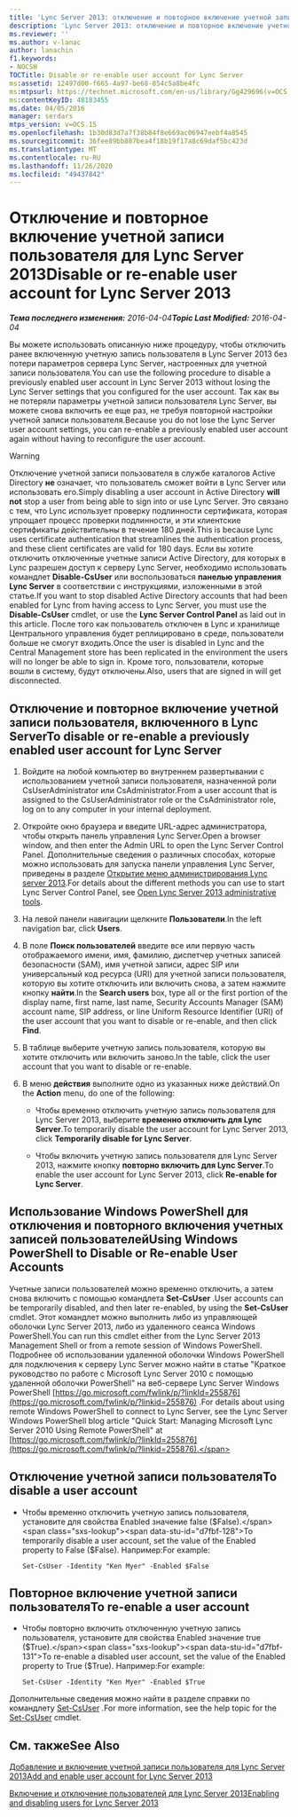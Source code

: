 ```yaml
---
title: 'Lync Server 2013: отключение и повторное включение учетной записи пользователя Lync Server'
description: 'Lync Server 2013: отключение и повторное включение учетной записи пользователя Lync Server.'
ms.reviewer: ''
ms.author: v-lanac
author: lanachin
f1.keywords:
- NOCSH
TOCTitle: Disable or re-enable user account for Lync Server
ms:assetid: 12497d00-f665-4a97-be68-854c5a8be4fc
ms:mtpsurl: https://technet.microsoft.com/en-us/library/Gg429696(v=OCS.15)
ms:contentKeyID: 48183455
ms.date: 04/05/2016
manager: serdars
mtps_version: v=OCS.15
ms.openlocfilehash: 1b30d83d7a7f38b84f8e669ac06947eebf4a8545
ms.sourcegitcommit: 36fee89bb887bea4f18b19f17a8c69daf5bc423d
ms.translationtype: MT
ms.contentlocale: ru-RU
ms.lasthandoff: 11/26/2020
ms.locfileid: "49437842"
---
```

# <a name="disable-or-re-enable-user-account-for-lync-server-2013"></a><span data-ttu-id="d7fbf-103">Отключение и повторное включение учетной записи пользователя для Lync Server 2013</span><span class="sxs-lookup"><span data-stu-id="d7fbf-103">Disable or re-enable user account for Lync Server 2013</span></span>

<div data-xmlns="http://www.w3.org/1999/xhtml">

<div class="topic" data-xmlns="http://www.w3.org/1999/xhtml" data-msxsl="urn:schemas-microsoft-com:xslt" data-cs="https://msdn.microsoft.com/">

<div data-asp="https://msdn2.microsoft.com/asp">



</div>

<div id="mainSection">

<div id="mainBody"><span data-ttu-id="d7fbf-104">

<span> </span></span><span class="sxs-lookup"><span data-stu-id="d7fbf-104">

<span> </span></span></span>

<span data-ttu-id="d7fbf-105">_**Тема последнего изменения:** 2016-04-04_</span><span class="sxs-lookup"><span data-stu-id="d7fbf-105">_**Topic Last Modified:** 2016-04-04_</span></span>

<span data-ttu-id="d7fbf-106">Вы можете использовать описанную ниже процедуру, чтобы отключить ранее включенную учетную запись пользователя в Lync Server 2013 без потери параметров сервера Lync Server, настроенных для учетной записи пользователя.</span><span class="sxs-lookup"><span data-stu-id="d7fbf-106">You can use the following procedure to disable a previously enabled user account in Lync Server 2013 without losing the Lync Server settings that you configured for the user account.</span></span> <span data-ttu-id="d7fbf-107">Так как вы не потеряли параметры учетной записи пользователя Lync Server, вы можете снова включить ее еще раз, не требуя повторной настройки учетной записи пользователя.</span><span class="sxs-lookup"><span data-stu-id="d7fbf-107">Because you do not lose the Lync Server user account settings, you can re-enable a previously enabled user account again without having to reconfigure the user account.</span></span>

<div>


> [!WARNING]  
> <span data-ttu-id="d7fbf-108">Отключение учетной записи пользователя в службе каталогов Active Directory <STRONG>не</STRONG> означает, что пользователь сможет войти в Lync Server или использовать его.</span><span class="sxs-lookup"><span data-stu-id="d7fbf-108">Simply disabling a user account in Active Directory <STRONG>will not</STRONG> stop a user from being able to sign into or use Lync Server.</span></span> <span data-ttu-id="d7fbf-109">Это связано с тем, что Lync использует проверку подлинности сертификата, которая упрощает процесс проверки подлинности, и эти клиентские сертификаты действительны в течение 180 дней.</span><span class="sxs-lookup"><span data-stu-id="d7fbf-109">This is because Lync uses certificate authentication that streamlines the authentication process, and these client certificates are valid for 180 days.</span></span> <span data-ttu-id="d7fbf-110">Если вы хотите отключить отключенные учетные записи Active Directory, для которых в Lync разрешен доступ к серверу Lync Server, необходимо использовать командлет <STRONG>Disable-CsUser</STRONG> или воспользоваться <STRONG>панелью управления Lync Server</STRONG> в соответствии с инструкциями, изложенными в этой статье.</span><span class="sxs-lookup"><span data-stu-id="d7fbf-110">If you want to stop disabled Active Directory accounts that had been enabled for Lync from having access to Lync Server, you must use the <STRONG>Disable-CsUser</STRONG> cmdlet, or use the <STRONG>Lync Server Control Panel</STRONG> as laid out in this article.</span></span> <span data-ttu-id="d7fbf-111">После того как пользователь отключен в Lync и хранилище Центрального управления будет реплицировано в среде, пользователи больше не смогут входить.</span><span class="sxs-lookup"><span data-stu-id="d7fbf-111">Once the user is disabled in Lync and the Central Management store has been replicated in the environment the users will no longer be able to sign in.</span></span> <span data-ttu-id="d7fbf-112">Кроме того, пользователи, которые вошли в систему, будут отключены.</span><span class="sxs-lookup"><span data-stu-id="d7fbf-112">Also, users that are signed in will get disconnected.</span></span>



</div>

<div>

## <a name="to-disable-or-re-enable-a-previously-enabled-user-account-for-lync-server"></a><span data-ttu-id="d7fbf-113">Отключение и повторное включение учетной записи пользователя, включенного в Lync Server</span><span class="sxs-lookup"><span data-stu-id="d7fbf-113">To disable or re-enable a previously enabled user account for Lync Server</span></span>

1.  <span data-ttu-id="d7fbf-114">Войдите на любой компьютер во внутреннем развертывании с использованием учетной записи пользователя, назначенной роли CsUserAdministrator или CsAdministrator.</span><span class="sxs-lookup"><span data-stu-id="d7fbf-114">From a user account that is assigned to the CsUserAdministrator role or the CsAdministrator role, log on to any computer in your internal deployment.</span></span>

2.  <span data-ttu-id="d7fbf-115">Откройте окно браузера и введите URL-адрес администратора, чтобы открыть панель управления Lync Server.</span><span class="sxs-lookup"><span data-stu-id="d7fbf-115">Open a browser window, and then enter the Admin URL to open the Lync Server Control Panel.</span></span> <span data-ttu-id="d7fbf-116">Дополнительные сведения о различных способах, которые можно использовать для запуска панели управления Lync Server, приведены в разделе [Открытие меню администрирования Lync server 2013](lync-server-2013-open-lync-server-administrative-tools.md).</span><span class="sxs-lookup"><span data-stu-id="d7fbf-116">For details about the different methods you can use to start Lync Server Control Panel, see [Open Lync Server 2013 administrative tools](lync-server-2013-open-lync-server-administrative-tools.md).</span></span>

3.  <span data-ttu-id="d7fbf-117">На левой панели навигации щелкните **Пользователи**.</span><span class="sxs-lookup"><span data-stu-id="d7fbf-117">In the left navigation bar, click **Users**.</span></span>

4.  <span data-ttu-id="d7fbf-118">В поле **Поиск пользователей** введите все или первую часть отображаемого имени, имя, фамилию, диспетчер учетных записей безопасности (SAM), имя учетной записи, адрес SIP или универсальный код ресурса (URI) для учетной записи пользователя, которую вы хотите отключить или включить снова, а затем нажмите кнопку **найти**.</span><span class="sxs-lookup"><span data-stu-id="d7fbf-118">In the **Search users** box, type all or the first portion of the display name, first name, last name, Security Accounts Manager (SAM) account name, SIP address, or line Uniform Resource Identifier (URI) of the user account that you want to disable or re-enable, and then click **Find**.</span></span>

5.  <span data-ttu-id="d7fbf-119">В таблице выберите учетную запись пользователя, которую вы хотите отключить или включить заново.</span><span class="sxs-lookup"><span data-stu-id="d7fbf-119">In the table, click the user account that you want to disable or re-enable.</span></span>

6.  <span data-ttu-id="d7fbf-120">В меню **действия** выполните одно из указанных ниже действий.</span><span class="sxs-lookup"><span data-stu-id="d7fbf-120">On the **Action** menu, do one of the following:</span></span>
    
      - <span data-ttu-id="d7fbf-121">Чтобы временно отключить учетную запись пользователя для Lync Server 2013, выберите **временно отключить для Lync Server**.</span><span class="sxs-lookup"><span data-stu-id="d7fbf-121">To temporarily disable the user account for Lync Server 2013, click **Temporarily disable for Lync Server**.</span></span>
    
      - <span data-ttu-id="d7fbf-122">Чтобы включить учетную запись пользователя для Lync Server 2013, нажмите кнопку **повторно включить для Lync Server**.</span><span class="sxs-lookup"><span data-stu-id="d7fbf-122">To enable the user account for Lync Server 2013, click **Re-enable for Lync Server**.</span></span>

</div>

<div>

## <a name="using-windows-powershell-to-disable-or-re-enable-user-accounts"></a><span data-ttu-id="d7fbf-123">Использование Windows PowerShell для отключения и повторного включения учетных записей пользователей</span><span class="sxs-lookup"><span data-stu-id="d7fbf-123">Using Windows PowerShell to Disable or Re-enable User Accounts</span></span>

<span data-ttu-id="d7fbf-124">Учетные записи пользователей можно временно отключить, а затем снова включить с помощью командлета **Set-CsUser** .</span><span class="sxs-lookup"><span data-stu-id="d7fbf-124">User accounts can be temporarily disabled, and then later re-enabled, by using the **Set-CsUser** cmdlet.</span></span> <span data-ttu-id="d7fbf-125">Этот командлет можно выполнить либо из управляющей оболочки Lync Server 2013, либо из удаленного сеанса Windows PowerShell.</span><span class="sxs-lookup"><span data-stu-id="d7fbf-125">You can run this cmdlet either from the Lync Server 2013 Management Shell or from a remote session of Windows PowerShell.</span></span> <span data-ttu-id="d7fbf-126">Подробнее об использовании удаленной оболочки Windows PowerShell для подключения к серверу Lync Server можно найти в статье "Краткое руководство по работе с Microsoft Lync Server 2010 с помощью удаленной оболочки PowerShell" на веб-сервере Lync Server Windows PowerShell [https://go.microsoft.com/fwlink/p/?linkId=255876](https://go.microsoft.com/fwlink/p/?linkid=255876) .</span><span class="sxs-lookup"><span data-stu-id="d7fbf-126">For details about using remote Windows PowerShell to connect to Lync Server, see the Lync Server Windows PowerShell blog article "Quick Start: Managing Microsoft Lync Server 2010 Using Remote PowerShell" at [https://go.microsoft.com/fwlink/p/?linkId=255876](https://go.microsoft.com/fwlink/p/?linkid=255876).</span></span>

<div>

## <a name="to-disable-a-user-account"></a><span data-ttu-id="d7fbf-127">Отключение учетной записи пользователя</span><span class="sxs-lookup"><span data-stu-id="d7fbf-127">To disable a user account</span></span>

  - <span data-ttu-id="d7fbf-128">Чтобы временно отключить учетную запись пользователя, установите для свойства Enabled значение false ($False).</span><span class="sxs-lookup"><span data-stu-id="d7fbf-128">To temporarily disable a user account, set the value of the Enabled property to False ($False).</span></span> <span data-ttu-id="d7fbf-129">Например:</span><span class="sxs-lookup"><span data-stu-id="d7fbf-129">For example:</span></span>
    
        Set-CsUser -Identity "Ken Myer" -Enabled $False

</div>

<div>

## <a name="to-re-enable-a-user-account"></a><span data-ttu-id="d7fbf-130">Повторное включение учетной записи пользователя</span><span class="sxs-lookup"><span data-stu-id="d7fbf-130">To re-enable a user account</span></span>

  - <span data-ttu-id="d7fbf-131">Чтобы повторно включить отключенную учетную запись пользователя, установите для свойства Enabled значение true ($True).</span><span class="sxs-lookup"><span data-stu-id="d7fbf-131">To re-enable a disabled user account, set the value of the Enabled property to True ($True).</span></span> <span data-ttu-id="d7fbf-132">Например:</span><span class="sxs-lookup"><span data-stu-id="d7fbf-132">For example:</span></span>
    
        Set-CsUser -Identity "Ken Myer" -Enabled $True

</div>

<span data-ttu-id="d7fbf-133">Дополнительные сведения можно найти в разделе справки по командлету [Set-CsUser](https://docs.microsoft.com/powershell/module/skype/Set-CsUser) .</span><span class="sxs-lookup"><span data-stu-id="d7fbf-133">For more information, see the help topic for the [Set-CsUser](https://docs.microsoft.com/powershell/module/skype/Set-CsUser) cmdlet.</span></span>

</div>

<div>

## <a name="see-also"></a><span data-ttu-id="d7fbf-134">См. также</span><span class="sxs-lookup"><span data-stu-id="d7fbf-134">See Also</span></span>


[<span data-ttu-id="d7fbf-135">Добавление и включение учетной записи пользователя для Lync Server 2013</span><span class="sxs-lookup"><span data-stu-id="d7fbf-135">Add and enable user account for Lync Server 2013</span></span>](lync-server-2013-add-and-enable-user-account-for-lync-server.md)  


[<span data-ttu-id="d7fbf-136">Включение и отключение пользователей для Lync Server 2013</span><span class="sxs-lookup"><span data-stu-id="d7fbf-136">Enabling and disabling users for Lync Server 2013</span></span>](lync-server-2013-enabling-and-disabling-users-for-lync-server.md)  
  

<span data-ttu-id="d7fbf-137"></div>

</div>

<span> </span>

</div>

</div>

</span><span class="sxs-lookup"><span data-stu-id="d7fbf-137"></div>

</div>

<span> </span>

</div>

</div>

</span></span></div>

